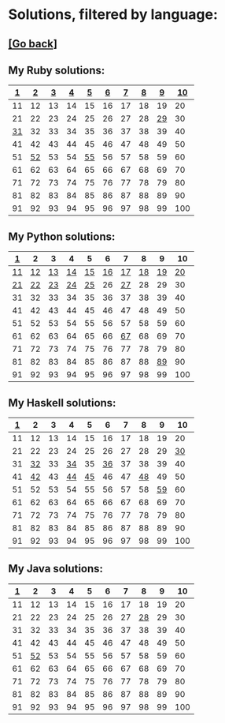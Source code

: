 # Solutions, filtered by language:

## [[Go back]](README.md)

## My Ruby solutions:
| [1](solutions/001/solve1.rb)   | [2](solutions/002/solve2.rb)   | [3](solutions/003/solve3.rb) | [4](solutions/004/solve4.rb) | [5](solutions/005/solve5.rb)   | [6](solutions/006/solve6.rb) | [7](solutions/007/solve7.rb) | [8](solutions/008/solve8.rb) | [9](solutions/009/solve9.rb)   | [10](solutions/010/solve10.rb) |
| ------------------------------ | ------------------------------ | ---------------------------- | ---------------------------- | ------------------------------ | ---------------------------- | ---------------------------- | ---------------------------- | ------------------------------ | ------------------------------ |
| 11                             | 12                             | 13                           | 14                           | 15                             | 16                           | 17                           | 18                           | 19                             | 20                             |
| 21                             | 22                             | 23                           | 24                           | 25                             | 26                           | 27                           | 28                           | [29](solutions/029/solve29.rb) | 30                             |
| [31](solutions/031/solve31.rb) | 32                             | 33                           | 34                           | 35                             | 36                           | 37                           | 38                           | 39                             | 40                             |
| 41                             | 42                             | 43                           | 44                           | 45                             | 46                           | 47                           | 48                           | 49                             | 50                             |
| 51                             | [52](solutions/052/solve52.rb) | 53                           | 54                           | [55](solutions/055/solve55.rb) | 56                           | 57                           | 58                           | 59                             | 60                             |
| 61                             | 62                             | 63                           | 64                           | 65                             | 66                           | 67                           | 68                           | 69                             | 70                             |
| 71                             | 72                             | 73                           | 74                           | 75                             | 76                           | 77                           | 78                           | 79                             | 80                             |
| 81                             | 82                             | 83                           | 84                           | 85                             | 86                           | 87                           | 88                           | 89                             | 90                             |
| 91                             | 92                             | 93                           | 94                           | 95                             | 96                           | 97                           | 98                           | 99                             | 100                            |


## My Python solutions:
| [1](solutions/001/solve1.py)   | 2                              | 3                              | 4                              | 5                              | 6                              | 7                              | 8                              | 9                              | 10                             |
| ------------------------------ | ------------------------------ | ------------------------------ | ------------------------------ | ------------------------------ | ------------------------------ | ------------------------------ | ------------------------------ | ------------------------------ | ------------------------------ |
| [11](solutions/011/solve11.py) | [12](solutions/012/solve12.py) | [13](solutions/013/solve13.py) | [14](solutions/014/solve14.py) | [15](solutions/015/solve15.py) | [16](solutions/016/solve16.py) | [17](solutions/017/solve17.py) | [18](solutions/018/solve18.py) | [19](solutions/019/solve19.py) | [20](solutions/020/solve20.py) |
| [21](solutions/021/solve21.py) | [22](solutions/022/solve22.py) | [23](solutions/023/solve23.py) | [24](solutions/024/solve24.py) | [25](solutions/025/solve25.py) | 26                             | [27](solutions/027/solve27.py) | 28                             | 29                             | 30                             |
| 31                             | 32                             | 33                             | 34                             | 35                             | 36                             | 37                             | 38                             | 39                             | 40                             |
| 41                             | 42                             | 43                             | 44                             | 45                             | 46                             | 47                             | 48                             | 49                             | 50                             |
| 51                             | 52                             | 53                             | 54                             | 55                             | 56                             | 57                             | 58                             | 59                             | 60                             |
| 61                             | 62                             | 63                             | 64                             | 65                             | 66                             | [67](solutions/067/solve67.py) | 68                             | 69                             | 70                             |
| 71                             | 72                             | 73                             | 74                             | 75                             | 76                             | 77                             | 78                             | 79                             | 80                             |
| 81                             | 82                             | 83                             | 84                             | 85                             | 86                             | 87                             | 88                             | [89](solutions/089/solve89.py) | 90                             |
| 91                             | 92                             | 93                             | 94                             | 95                             | 96                             | 97                             | 98                             | 99                             | 100                            |


## My Haskell solutions:
| [1](solutions/001/solve1.hs) | 2                              | 3  | 4                              | 5                              | 6                              | 7  | 8                              | 9                              | 10                             |
| ---------------------------- | ------------------------------ | -- | ------------------------------ | ------------------------------ | ------------------------------ | -- | ------------------------------ | ------------------------------ | ------------------------------ |
| 11                           | 12                             | 13 | 14                             | 15                             | 16                             | 17 | 18                             | 19                             | 20                             |
| 21                           | 22                             | 23 | 24                             | 25                             | 26                             | 27 | 28                             | 29                             | [30](solutions/030/solve30.hs) |
| 31                           | [32](solutions/032/solve32.hs) | 33 | [34](solutions/034/solve34.hs) | 35                             | [36](solutions/036/solve36.hs) | 37 | 38                             | 39                             | 40                             |
| 41                           | [42](solutions/042/solve42.hs) | 43 | [44](solutions/044/solve44.hs) | [45](solutions/045/solve45.hs) | 46                             | 47 | [48](solutions/048/solve48.hs) | 49                             | 50                             |
| 51                           | 52                             | 53 | 54                             | 55                             | 56                             | 57 | 58                             | [59](solutions/059/solve59.hs) | 60                             |
| 61                           | 62                             | 63 | 64                             | 65                             | 66                             | 67 | 68                             | 69                             | 70                             |
| 71                           | 72                             | 73 | 74                             | 75                             | 76                             | 77 | 78                             | 79                             | 80                             |
| 81                           | 82                             | 83 | 84                             | 85                             | 86                             | 87 | 88                             | 89                             | 90                             |
| 91                           | 92                             | 93 | 94                             | 95                             | 96                             | 97 | 98                             | 99                             | 100                            |


## My Java solutions:
| [1](solutions/001/solve1.java) | 2                                | 3  | 4  | 5  | 6  | 7  | 8                                | 9  | 10  |
| ------------------------------ | -------------------------------- | -- | -- | -- | -- | -- | -------------------------------- | -- | --- |
| 11                             | 12                               | 13 | 14 | 15 | 16 | 17 | 18                               | 19 | 20  |
| 21                             | 22                               | 23 | 24 | 25 | 26 | 27 | [28](solutions/028/solve28.java) | 29 | 30  |
| 31                             | 32                               | 33 | 34 | 35 | 36 | 37 | 38                               | 39 | 40  |
| 41                             | 42                               | 43 | 44 | 45 | 46 | 47 | 48                               | 49 | 50  |
| 51                             | [52](solutions/052/solve52.java) | 53 | 54 | 55 | 56 | 57 | 58                               | 59 | 60  |
| 61                             | 62                               | 63 | 64 | 65 | 66 | 67 | 68                               | 69 | 70  |
| 71                             | 72                               | 73 | 74 | 75 | 76 | 77 | 78                               | 79 | 80  |
| 81                             | 82                               | 83 | 84 | 85 | 86 | 87 | 88                               | 89 | 90  |
| 91                             | 92                               | 93 | 94 | 95 | 96 | 97 | 98                               | 99 | 100 |


